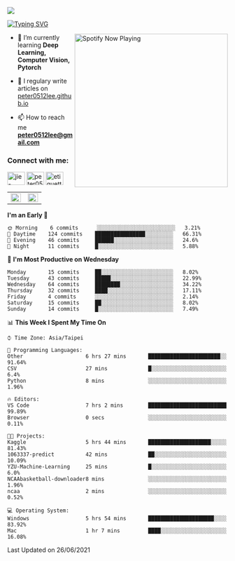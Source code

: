 ![](https://komarev.com/ghpvc/?username=peter0512lee&color=ff69b4)

[![Typing SVG](https://readme-typing-svg.herokuapp.com?color=F742BA&size=22&lines=Hi!+I'm+JYL)](https://git.io/typing-svg)

[<img src="https://spotify-now-playing.peter0512lee.vercel.app/api/spotify-playing" alt="Spotify Now Playing" width="350" align="right" />](https://open.spotify.com/user/21iyoswqgnkoe7peuesmqnhgy)

- 🌱 I’m currently learning **Deep Learning, Computer Vision, Pytorch**

- 📝 I regulary write articles on [peter0512lee.github.io](https://peter0512lee.github.io/)

- 📫 How to reach me **peter0512lee@gmail.com**

<h3 align="left">Connect with me:</h3>
<p align="left">
<a href="https://linkedin.com/in/jie-ying-li-b43a1416b" target="blank"><img align="center" src="https://cdn.jsdelivr.net/npm/simple-icons@3.0.1/icons/linkedin.svg" alt="jie-ying-li-b43a1416b" height="30" width="40" /></a>
<a href="https://fb.com/peter0512lee" target="blank"><img align="center" src="https://cdn.jsdelivr.net/npm/simple-icons@3.0.1/icons/facebook.svg" alt="peter0512lee" height="30" width="40" /></a>
<a href="https://instagram.com/etiquette_ying" target="blank"><img align="center" src="https://cdn.jsdelivr.net/npm/simple-icons@3.0.1/icons/instagram.svg" alt="etiquette_ying" height="30" width="40" /></a>
</p>

<table><tr><td valign="top" width="50%">

<img src="https://github-readme-stats.vercel.app/api?username=peter0512lee&hide_border=true&show_icons=true&locale=en" align="left" style="width: 100%" />

</td><td valign="top" width="50%">

<img src="https://github-readme-stats.vercel.app/api/top-langs?username=peter0512lee&hide_border=true&show_icons=true&locale=en&layout=compact" align="left" style="width: 100%" />

</td></tr></table>  

<!--START_SECTION:waka-->
**I'm an Early 🐤** 

```text
🌞 Morning    6 commits      ░░░░░░░░░░░░░░░░░░░░░░░░░   3.21% 
🌆 Daytime    124 commits    ████████████████░░░░░░░░░   66.31% 
🌃 Evening    46 commits     ██████░░░░░░░░░░░░░░░░░░░   24.6% 
🌙 Night      11 commits     █░░░░░░░░░░░░░░░░░░░░░░░░   5.88%

```
📅 **I'm Most Productive on Wednesday** 

```text
Monday       15 commits     ██░░░░░░░░░░░░░░░░░░░░░░░   8.02% 
Tuesday      43 commits     █████░░░░░░░░░░░░░░░░░░░░   22.99% 
Wednesday    64 commits     ████████░░░░░░░░░░░░░░░░░   34.22% 
Thursday     32 commits     ████░░░░░░░░░░░░░░░░░░░░░   17.11% 
Friday       4 commits      ░░░░░░░░░░░░░░░░░░░░░░░░░   2.14% 
Saturday     15 commits     ██░░░░░░░░░░░░░░░░░░░░░░░   8.02% 
Sunday       14 commits     █░░░░░░░░░░░░░░░░░░░░░░░░   7.49%

```


📊 **This Week I Spent My Time On** 

```text
⌚︎ Time Zone: Asia/Taipei

💬 Programming Languages: 
Other                    6 hrs 27 mins       ███████████████████████░░   91.64% 
CSV                      27 mins             █░░░░░░░░░░░░░░░░░░░░░░░░   6.4% 
Python                   8 mins              ░░░░░░░░░░░░░░░░░░░░░░░░░   1.96%

🔥 Editors: 
VS Code                  7 hrs 2 mins        █████████████████████████   99.89% 
Browser                  0 secs              ░░░░░░░░░░░░░░░░░░░░░░░░░   0.11%

🐱‍💻 Projects: 
Kaggle                   5 hrs 44 mins       ████████████████████░░░░░   81.43% 
1063337-predict          42 mins             ██░░░░░░░░░░░░░░░░░░░░░░░   10.09% 
YZU-Machine-Learning     25 mins             █░░░░░░░░░░░░░░░░░░░░░░░░   6.0% 
NCAAbasketball-downloader8 mins              ░░░░░░░░░░░░░░░░░░░░░░░░░   1.96% 
ncaa                     2 mins              ░░░░░░░░░░░░░░░░░░░░░░░░░   0.52%

💻 Operating System: 
Windows                  5 hrs 54 mins       █████████████████████░░░░   83.92% 
Mac                      1 hr 7 mins         ████░░░░░░░░░░░░░░░░░░░░░   16.08%

```


 Last Updated on 26/06/2021
<!--END_SECTION:waka-->


<!--
**peter0512lee/peter0512lee** is a ✨ _special_ ✨ repository because its `README.md` (this file) appears on your GitHub profile.

